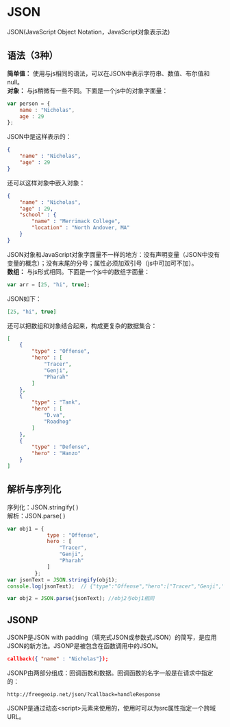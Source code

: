 # JSON
JSON(JavaScript Object Notation，JavaScript对象表示法)
## 语法（3种）
__简单值：__ 使用与js相同的语法，可以在JSON中表示字符串、数值、布尔值和null。  
__对象：__ 与js稍微有一些不同。下面是一个js中的对象字面量：
``` javascript
var person = {
    name : "Nicholas",
    age : 29
};
```
JSON中是这样表示的：
``` json
{
    "name" : "Nicholas",
    "age" : 29
}
```
还可以这样对象中嵌入对象：
``` json
{
    "name" : "Nicholas",
    "age" : 29,
    "school" : {
        "name" : "Merrimack College",
        "location" : "North Andover, MA"
    }
}
```
JSON对象和JavaScript对象字面量不一样的地方：没有声明变量（JSON中没有变量的概念）；没有末尾的分号；属性必须加双引号（js中可加可不加）。  
__数组：__ 与js形式相同。下面是一个js中的数组字面量：
``` javascript
var arr = [25, "hi", true];
```
JSON如下：
``` json
[25, "hi", true]
```
还可以把数组和对象结合起来，构成更复杂的数据集合：
``` json
[
    {
        "type" : "Offense",
        "hero" : [
            "Tracer",
            "Genji",
            "Pharah"
        ]
    },
    {
        "type" : "Tank",
        "hero" : [
            "D.va",
            "Roadhog"
        ]
    },
    {
        "type" : "Defense",
        "hero" : "Hanzo"
    }
]
```
## 解析与序列化
序列化：JSON.stringify( )  
解析：JSON.parse( )
``` javascript
var obj1 = {
             type : "Offense",
             hero : [
                 "Tracer",
                 "Genji",
                 "Pharah"
             ]
         };
var jsonText = JSON.stringify(obj1);
console.log(jsonText);  // {"type":"Offense","hero":["Tracer","Genji","Pharah"]}

var obj2 = JSON.parse(jsonText); //obj2与obj1相同
```
## JSONP
JSONP是JSON with padding（填充式JSON或参数式JSON）的简写，是应用JSON的新方法。JSONP是被包含在函数调用中的JSON。
``` json
callback({ "name" : "Nicholas"});
```
JSONP由两部分组成：回调函数和数据。回调函数的名字一般是在请求中指定的：
```
http://freegeoip.net/json/?callback=handleResponse
```
JSONP是通过动态\<script\>元素来使用的，使用时可以为src属性指定一个跨域URL。
